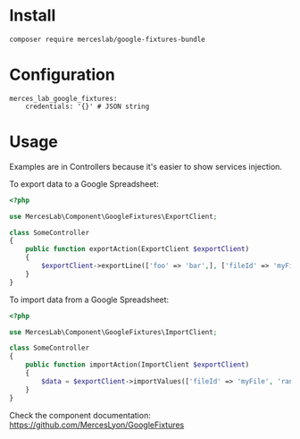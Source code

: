 Install
=======

    composer require merceslab/google-fixtures-bundle
    
Configuration
=============

    merces_lab_google_fixtures:
        credentials: '{}' # JSON string

Usage
=====

Examples are in Controllers because it's easier to show services injection.

To export data to a Google Spreadsheet:

```php
<?php

use MercesLab\Component\GoogleFixtures\ExportClient;

class SomeController
{
    public function exportAction(ExportClient $exportClient)
    {
        $exportClient->exportLine(['foo' => 'bar',], ['fileId' => 'myFile']);
    }
}
```

To import data from a Google Spreadsheet:

```php
<?php

use MercesLab\Component\GoogleFixtures\ImportClient;

class SomeController
{
    public function importAction(ImportClient $exportClient)
    {
        $data = $exportClient->importValues(['fileId' => 'myFile', 'range' => '\'Sheet1\'!A2:E9999']);
    }
}
```

Check the component documentation: https://github.com/MercesLyon/GoogleFixtures
